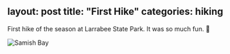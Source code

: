 layout: post
title:  "First Hike"
categories: hiking 
---


First hike of the season at Larrabee State Park. It was so much fun. 🤗

![Samish Bay](/tanyaselvog.github.io/assets/larabee.jpeg)

